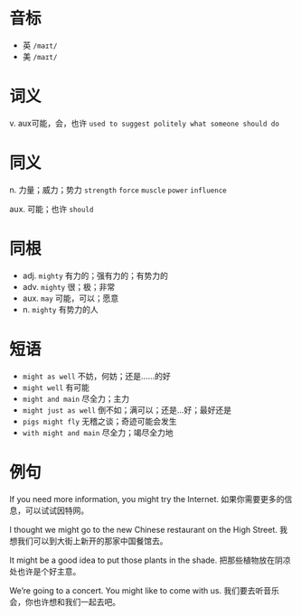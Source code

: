 # 音标

- 英 `/maɪt/`
- 美 `/maɪt/`

# 词义

v. aux可能，会，也许
`used to suggest politely what someone should do`

# 同义

n. 力量；威力；势力
`strength` `force` `muscle` `power` `influence`

aux. 可能；也许
`should`

# 同根

- adj. `mighty` 有力的；强有力的；有势力的
- adv. `mighty` 很；极；非常
- aux. `may` 可能，可以；愿意
- n. `mighty` 有势力的人

# 短语

- `might as well` 不妨，何妨；还是……的好
- `might well` 有可能
- `might and main` 尽全力；主力
- `might just as well` 倒不如；满可以；还是…好；最好还是
- `pigs might fly` 无稽之谈；奇迹可能会发生
- `with might and main` 尽全力；竭尽全力地

# 例句

If you need more information, you might try the Internet.
如果你需要更多的信息，可以试试因特网。

I thought we might go to the new Chinese restaurant on the High Street.
我想我们可以到大街上新开的那家中国餐馆去。

It might be a good idea to put those plants in the shade.
把那些植物放在阴凉处也许是个好主意。

We’re going to a concert. You might like to come with us.
我们要去听音乐会，你也许想和我们一起去吧。


